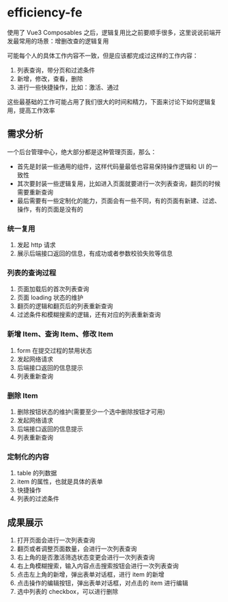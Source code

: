 # efficiency-fe

使用了 Vue3 Composables 之后，逻辑复用比之前要顺手很多，这里说说前端开发最常用的场景：增删改查的逻辑复用

可能每个人的具体工作内容不一致，但是应该都完成过这样的工作内容：

1. 列表查询，带分页和过滤条件
2. 新增，修改，查看，删除
3. 进行一些快捷操作，比如：激活、通过

这些最基础的工作可能占用了我们很大的时间和精力，下面来讨论下如何逻辑复用，提高工作效率

## 需求分析

一个后台管理中心，绝大部分都是这种管理页面，那么：

- 首先是封装一些通用的组件，这样代码量最低也容易保持操作逻辑和 UI 的一致性
- 其次要封装一些逻辑复用，比如进入页面就要进行一次列表查询，翻页的时候需要重新查询
- 最后需要有一些定制化的能力，页面会有一些不同，有的页面有新建、过滤、操作，有的页面是没有的

### 统一复用

1. 发起 http 请求
2. 展示后端接口返回的信息，有成功或者参数校验失败等信息

### 列表的查询过程

1. 页面加载后的首次列表查询
2. 页面 loading 状态的维护
3. 翻页的逻辑和翻页后的列表重新查询
4. 过滤条件和模糊搜索的逻辑，还有对应的列表重新查询

### 新增 Item、查询 Item、修改 Item

 1. form 在提交过程的禁用状态
 2. 发起网络请求
 3. 后端接口返回的信息提示
 4. 列表重新查询

### 删除 Item

1. 删除按钮状态的维护(需要至少一个选中删除按钮才可用)
2. 发起网络请求
3. 后端接口返回的信息提示
4. 列表重新查询

### 定制化的内容

1. table 的列数据
2. item 的属性，也就是具体的表单
3. 快捷操作
4. 列表的过滤条件

## 成果展示

1. 打开页面会进行一次列表查询
2. 翻页或者调整页面数量，会进行一次列表查询
3. 右上角的是否激活筛选状态变更会进行一次列表查询
4. 右上角模糊搜索，输入内容点击搜索按钮会进行一次列表查询
5. 点击左上角的新增，弹出表单对话框，进行 item 的新增
6. 点击操作的编辑按钮，弹出表单对话框，对点击的 item 进行编辑
7. 选中列表的 checkbox，可以进行删除
